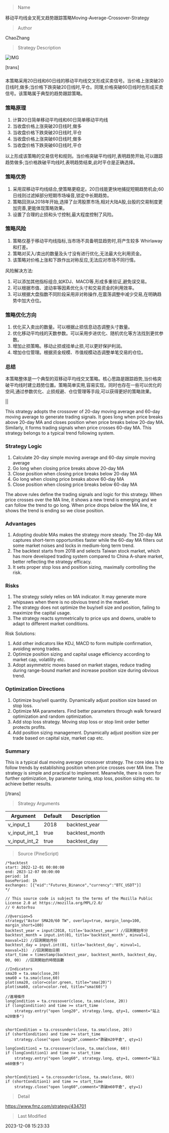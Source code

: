 
> Name

移动平均线金叉死叉趋势跟踪策略Moving-Average-Crossover-Strategy

> Author

ChaoZhang

> Strategy Description

![IMG](https://www.fmz.com/upload/asset/14ae8a20deb3418743a.png)

[trans]

### 

本策略采用20日线和60日线的移动平均线交叉形成买卖信号。当价格上涨突破20日线时,做多;当价格下跌突破20日线时,平仓。同理,价格突破60日线时也形成买卖信号。该策略属于典型的趋势跟踪策略。

### 策略原理  

1. 计算20日简单移动平均线和60日简单移动平均线
2. 当收盘价格上涨突破20日线时,做多
3. 当收盘价格下跌突破20日线时,平仓
4. 当收盘价格上涨突破60日线时,做多
5. 当收盘价格下跌突破60日线时,平仓

以上形成该策略的交易信号和规则。当价格突破平均线时,表明趋势开始,可以跟踪趋势做多;当价格跌破平均线时,表明趋势结束,此时平仓是正确选择。

### 策略优势

1. 采用双移动平均线结合,使策略更稳定。20日线能更快地捕捉短期趋势机会;60日线则过滤掉部分短期市场噪音,锁定中长期趋势。  
2. 策略回测从2018年开始,选择了台湾股票市场,相对大陆A股,台股的交易制度更加完善,更能体现策略效果。
3. 设置了合理的止损和头寸控制,最大程度控制了风险。

### 策略风险 

1. 策略仅基于移动平均线指标,当市场不具备明显趋势时,将产生较多 Whirlaway 和打差。
2. 策略对买入/卖出的数量及头寸没有进行优化,无法最大化利用资金。
3. 该策略对价格上涨和下跌作出对称反应,无法应对市场不同行情。

风险解决方法:
1. 可以添加其他指标组合,如KDJ、MACD等,形成多重验证,避免误交易。  
2. 可以根据市值、波动率等因素优化头寸和交易资金的利用效率。
3. 可以根据大盘指数不同阶段采用非对称操作,在震荡调整中减少交易,在明确趋势中加大仓位。

### 策略优化方向  

1. 优化买入卖出的数量。可以根据止损信息动态调整头寸数量。
2. 优化移动平均线的天数参数。可以采用步进优化、随机优化等方法找到更优参数。  
3. 增加止损策略。移动止损或挂单止损,可以更好保护利润。
4. 增加仓位管理。根据资金规模、市值规模动态调整单笔交易的仓位。

### 总结

本策略整体是一个典型的双移动平均线交叉策略。核心思路是跟踪趋势,当价格突破平均线时建立趋势位置。策略简单实用,容易实现。同时也存在一些可以优化的空间,通过参数优化、止损规避、仓位管理等手段,可以获得更好的策略效果。

||

This strategy adopts the crossover of 20-day moving average and 60-day moving average to generate trading signals. It goes long when price breaks above 20-day MA and closes position when price breaks below 20-day MA. Similarly, it forms trading signals when price crosses 60-day MA. This strategy belongs to a typical trend following system.  

### Strategy Logic

1. Calculate 20-day simple moving average and 60-day simple moving average  
2. Go long when closing price breaks above 20-day MA
3. Close position when closing price breaks below 20-day MA 
4. Go long when closing price breaks above 60-day MA
5. Close position when closing price breaks below 60-day MA

The above rules define the trading signals and logic for this strategy. When price crosses over the MA line, it shows a new trend is emerging and we can follow the trend to go long. When price drops below the MA line, it shows the trend is ending so we close position.  

### Advantages

1. Adopting double MAs makes the strategy more steady. The 20-day MA captures short-term opportunities faster while the 60-day MA filters out some market noises and locks in medium-long term trend.
2. The backtest starts from 2018 and selects Taiwan stock market, which has more developed trading system compared to China A-share market, better reflecting the strategy efficacy. 
3. It sets proper stop loss and position sizing, maximally controlling the risk.

### Risks

1. The strategy solely relies on MA indicator. It may generate more whipsaws when there is no obvious trend in the market.
2. The strategy does not optimize the buy/sell size and position, failing to maximize the capital usage.  
3. The strategy reacts symmetrically to price ups and downs, unable to adapt to different market conditions.

Risk Solutions:
1. Add other indicators like KDJ, MACD to form multiple confirmation, avoiding wrong trades.
2. Optimize position sizing and capital usage efficiency according to market cap, volatility etc. 
3. Adopt asymmetric moves based on market stages, reduce trading during range-bound market and increase position size during obvious trend.
 

### Optimization Directions 

1. Optimize buy/sell quantity. Dynamically adjust position size based on stop loss.
2. Optimize MA parameters. Find better parameters through walk forward optimization and random optimization.
3. Add stop loss strategy. Moving stop loss or stop limit order better protects profits. 
4. Add position sizing management. Dynamically adjust position size per trade based on capital size, market cap etc.

### Summary

This is a typical dual moving average crossover strategy. The core idea is to follow trends by establishing position when price crosses over MA line. The strategy is simple and practical to implement. Meanwhile, there is room for further optimization, by parameter tuning, stop loss, position sizing etc. to achieve better results.

[/trans]

> Strategy Arguments



|Argument|Default|Description|
|----|----|----|
|v_input_1|2018|backtest_year|
|v_input_int_1|true|backtest_month|
|v_input_int_2|true|backtest_day|


> Source (PineScript)

``` pinescript
/*backtest
start: 2022-12-01 00:00:00
end: 2023-12-07 00:00:00
period: 1d
basePeriod: 1h
exchanges: [{"eid":"Futures_Binance","currency":"BTC_USDT"}]
*/

// This source code is subject to the terms of the Mozilla Public License 2.0 at https://mozilla.org/MPL/2.0/
// © Astorhsu

//@version=5
strategy("Astor SMA20/60 TW", overlay=true, margin_long=100, margin_short=100)
backtest_year = input(2018, title='backtest_year') //回測開始年分
backtest_month = input.int(01, title='backtest_month', minval=1, maxval=12) //回測開始月份
backtest_day = input.int(01, title='backtest_day', minval=1, maxval=31)  //回測開始日期
start_time = timestamp(backtest_year, backtest_month, backtest_day, 00, 00)  //回測開始的時間函數

//Indicators
sma20 = ta.sma(close,20)
sma60 = ta.sma(close,60)
plot(sma20, color=color.green, title="sma(20)")
plot(sma60, color=color.red, title="sma(60)")

//進場條件
longCondition = ta.crossover(close, ta.sma(close, 20))
if (longCondition) and time >= start_time
    strategy.entry("open long20", strategy.long, qty=1, comment="站上m20做多")


shortCondition = ta.crossunder(close, ta.sma(close, 20))
if (shortCondition) and time >= start_time
    strategy.close("open long20",comment="跌破m20平倉", qty=1)     
    
longCondition1 = ta.crossover(close, ta.sma(close, 60))
if (longCondition1) and time >= start_time
    strategy.entry("open long60", strategy.long, qty=1, comment="站上m60做多")


shortCondition1 = ta.crossunder(close, ta.sma(close, 60))
if (shortCondition1) and time >= start_time
    strategy.close("open long60",comment="跌破m60平倉", qty=1)     
```

> Detail

https://www.fmz.com/strategy/434701

> Last Modified

2023-12-08 15:23:33
